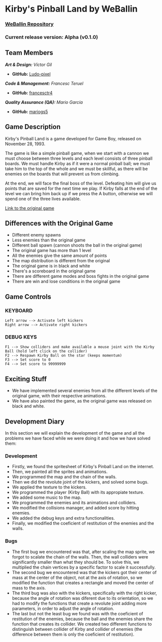 # Kirby's Pinball Land by WeBallin

### [WeBallin Repository](https://github.com/francesctr4/WeBallin)

### Current release version: Alpha (v0.1.0)

## Team Members

_**Art & Design:** Víctor Gil_
* **GitHub:** [Ludo-pixel](https://github.com/Ludo-pixel)

_**Code & Management:** Francesc Teruel_
* **GitHub:** [francesctr4](https://github.com/francesctr4)

_**Quality Assurance (QA):** Mario García_
* **GitHub:** [mariogs5](https://github.com/mariogs5)

## Game Description

Kirby's Pinball Land is a game developed for Game Boy, released on November 28, 1993.

The game is like a simple pinball game, when we start with a cannon we must choose between three levels and each level consists of three pinball boards. We must handle Kirby as if it were a normal pinball ball; we must take him to the top of the whole and we must be skillful, as there will be enemies on the boards that will prevent us from climbing.

At the end, we will face the final boss of the level. Defeating him will give us points that are saved for the next time we play. If Kirby falls at the end of the level we can bring him back up if we press the A button, otherwise we will spend one of the three lives available.

[Link to the original game](https://youtu.be/zwrw-k74TOU)

## Differences with the Original Game

- Different enemy spawns
- Less enemies than the original game
- Different ball spawn (cannon shoots the ball in the original game)
- The original game has more than 1 level
- All the enemies give the same amount of points
- The map distribution is different from the original
- The original game is in black and white
- There's a scoreboard in the original game
- There are different game modes and boss fights in the original game
- There are win and lose conditions in the original game

## Game Controls

### KEYBOARD ###
	
	Left arrow --> Activate left kickers
	Right arrow --> Activate right kickers
	
### DEBUG KEYS ###

	F1 --> Show colliders and make available a mouse joint with the Kirby Ball (hold left click on the collider)
	F2 --> Respawn Kirby Ball on the star (keeps momentum)
	F3 --> Set score to 0
	F4 --> Set score to 99999999
	
## Exciting Stuff

- We have implemented several enemies from all the different levels of the original game, with their respective animations.
- We have also painted the game, as the original game was released on black and white.

## Development Diary

In this section we will explain the development of the game and all the problems we have faced while we were doing it and how we have solved them:

### Development

- Firstly, we found the spritesheet of Kirby's Pinball Land on the internet.
- Then, we painted all the sprites and animations.
- We programmed the map and the chain of the walls.
- Then we did the revolute joint of the kickers, and solved some bugs.
- We applied the texture to the kickers.
- We programmed the player (Kirby Ball) with its appropiate texture.
- We added some music to the map.
- We programmed the enemies and its animations and colliders.
- We modified the collisions manager, and added score by hitting enemies.
- We added the debug keys and extra functionalities.
- Finally, we modified the coeficient of restitution of the enemies and the walls.

### Bugs

- The first bug we encountered was that, after scaling the map sprite, we forgot to scalate the chain of the walls. Then, the wall colliders were significantly smaller than what they should be. To solve this, we multiplied the chain vertices by a specific factor to scale it successfully.
- The second bug we encountered was that the kickers got their center of mass at the center of the object, not at the axis of rotation, so we modified the function that creates a rectangle and moved the center of mass to the axis.
- The third bug was also with the kickers, specifically with the right kicker, because the angle of rotation was diferent due to its orientation, so we had to modify the functions that create a revolute joint adding more parameters, in order to adjust the angle of rotation.
- The last but not the least bug we found was with the coeficient of restitution of the enemies, because the ball and the enemies share the function that creates its collider. We created two different functions to distinguish between collider of Kirby and collider of enemies (the difference between them is only the coeficient of restitution).
